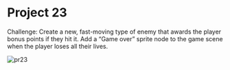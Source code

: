 # Project 23

Challenge:
Create a new, fast-moving type of enemy that awards the player bonus points if they hit it.
Add a “Game over” sprite node to the game scene when the player loses all their lives.

![pr23](https://user-images.githubusercontent.com/30910230/61772762-bb2a0300-adfb-11e9-9fe0-2ba8e5ed43f6.gif)
